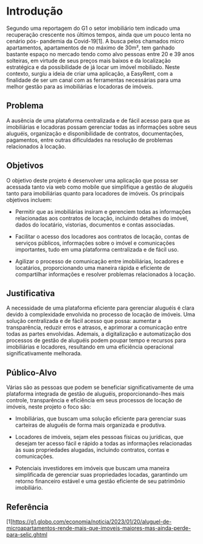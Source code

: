 # Introdução

Segundo uma reportagem do G1 o setor imobiliário tem indicado uma recuperação crescente nos últimos tempos, ainda que um pouco lenta no cenário pós- pandemia da Covid-19[1]. A busca pelos chamados micro apartamentos, apartamentos de no máximo de 30m², tem ganhado bastante espaço no mercado tendo como alvo pessoas entre 20 e 39 anos solteiras, em virtude de seus preços mais baixos e da localização estratégica e da possibilidade de já locar um imóvel mobiliado. Neste contexto, surgiu a ideia de criar uma aplicação, a EasyRent, com a finalidade de ser um canal com as ferramentas necessárias para uma melhor gestão para as imobiliárias e locadoras de imóveis. 

## Problema
A ausência de uma plataforma centralizada e de fácil acesso para que as imobiliárias e locadoras possam gerenciar todas as informações sobre seus aluguéis, organização e disponibilidade de contratos, documentações, pagamentos, entre outras dificuldades na resolução de problemas relacionados à locação. 
## Objetivos
O objetivo deste projeto é desenvolver uma aplicação que possa ser acessada tanto via web como mobile que simplifique a gestão de aluguéis tanto para imobiliárias quanto para locadores de imóveis. Os principais objetivos incluem: 

- Permitir que as imobiliárias insiram e gerenciem todas as informações relacionadas aos contratos de locação, incluindo detalhes do imóvel, dados do locatário, vistorias, documentos e contas associadas. 

- Facilitar o acesso dos locadores aos contratos de locação, contas de serviços públicos, informações sobre o imóvel e comunicações importantes, tudo em uma plataforma centralizada e de fácil uso. 

- Agilizar o processo de comunicação entre imobiliárias, locadores e locatários, proporcionando uma maneira rápida e eficiente de compartilhar informações e resolver problemas relacionados à locação. 

## Justificativa

A necessidade de uma plataforma eficiente para gerenciar aluguéis é clara devido à complexidade envolvida no processo de locação de imóveis. Uma solução centralizada e de fácil acesso que possa: aumentar a transparência, reduzir erros e atrasos, e aprimorar a comunicação entre todas as partes envolvidas. Ademais, a digitalização e automatização dos processos de gestão de aluguéis podem poupar tempo e recursos para imobiliárias e locadores, resultando em uma eficiência operacional significativamente melhorada. 

## Público-Alvo

Várias são as pessoas que podem se beneficiar significativamente de uma plataforma integrada de gestão de aluguéis, proporcionando-lhes mais controle, transparência e eficiência em seus processos de locação de imóveis, neste projeto o foco são: 

- Imobiliárias, que buscam uma solução eficiente para gerenciar suas carteiras de aluguéis de forma mais organizada e produtiva. 

- Locadores de imóveis, sejam eles pessoas físicas ou jurídicas, que desejam ter acesso fácil e rápido a todas as informações relacionadas às suas propriedades alugadas, incluindo contratos, contas e comunicações. 

- Potenciais investidores em imóveis que buscam uma maneira simplificada de gerenciar suas propriedades locadas, garantindo um retorno financeiro estável e uma gestão eficiente de seu patrimônio imobiliário. 

## Referência

[1]https://g1.globo.com/economia/noticia/2023/01/20/aluguel-de-microapartamentos-rende-mais-que-imoveis-maiores-mas-ainda-perde-para-selic.ghtml 
